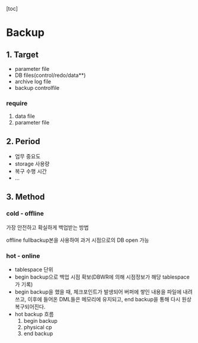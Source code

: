 [toc]

# Backup

## 1. Target

- parameter file
- DB files(control/redo/data**)
- archive log file
- backup controlfile

### require

1. data file
2. parameter file

## 2. Period

- 업무 중요도
- storage 사용량
- 복구 수행 시간
- ...

## 3. Method

### cold - offline

가장 안전하고 확실하게 백업받는 방법

offline fullbackup본을 사용하여 과거 시점으로의 DB open 가능

### hot - online

- tablespace 단위
- begin backup으로 백업 시점 확보(DBWR에 의해 시점정보가 해당 tablespace가 기록)
- begin backup을 했을 때, 체크포인트가 발생되어 버퍼에 쌓인 내용을 파일에 내려쓰고,
  이후에 들어온 DML들은 메모리에 유지되고, end backup을 통해 다시 원상복구되어진다.
- hot backup 흐름
  1. begin backup 
  2. physical cp
  3. end backup
